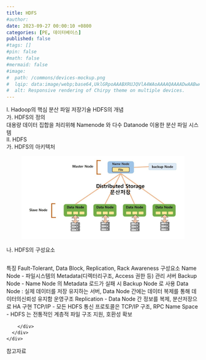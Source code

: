 ```yaml
---
title: HDFS
#author: 
date: 2023-09-27 00:00:10 +0800
categories: [PE, 데이터베이스]
published: false
#tags: []
#pin: false
#math: false
#mermaid: false
#image:
#  path: /commons/devices-mockup.png
#  lqip: data:image/webp;base64,UklGRpoAAABXRUJQVlA4WAoAAAAQAAAADwAABwAAQUxQSDIAAAARL0AmbZurmr57yyIiqE8oiG0bejIYEQTgqiDA9vqnsUSI6H+oAERp2HZ65qP/VIAWAFZQOCBCAAAA8AEAnQEqEAAIAAVAfCWkAALp8sF8rgRgAP7o9FDvMCkMde9PK7euH5M1m6VWoDXf2FkP3BqV0ZYbO6NA/VFIAAAA
#  alt: Responsive rendering of Chirpy theme on multiple devices.
---
```


<div class="post-wrap">
  <div class="para">
    <div class="para-title">
      I. Hadoop의 핵심 분산 파일 저장기술 HDFS의 개념
    </div>
    <div class="para-cntnt">
      <div class="para">
        <div class="para-title">
          가. HDFS의 정의
        </div>
        <div class="para-cntnt">
            대용량 데이터 집합을 처리위해 Namenode 와 다수 Datanode 이용한 분산 파일 시스템
        </div>
      </div>
    </div>
  </div>
  
  <div class="para">
    <div class="para-title">
      II. HDFS
    </div>
    <div class="para-cntnt">
      <div class="para">
        <div class="para-title">
          가. HDFS의 아키텍처
        </div>
        <div class="para-cntnt">
          <figure class="post-figure">
            <img src="/assets/img/posts/HDFS.png" alt="HDFS">
<!--            <figcaption>Source: Unveiling the Metaverse: Exploring Emerging Trends, Multifaceted Perspectives, and Future Challenges</figcaption>-->
          </figure>
        </div>
      </div>
      <div class="para">
        <div class="para-title">
          나. HDFS의 구성요소
        </div>
        <div class="para-cntnt">
          <table class="post-table">
          </table>
          특징 
  Fault-Tolerant, Data Block, Replication, Rack Awareness
구성요소
  Name Node - 파일시스템의 Metadata(디렉터리구조, Access 권한 등) 관리 서버
  Backup Node - Name Node 의 Metadata 로드가 실패 시 Backup Node 로 사용
  Data Node : 실제 데이터를 저장 유지하는 서버, Data Node 간에는 데이터 복제를 통해 데이터의신뢰성 유지함
운영구조
  Replication - Data Node 간 정보를 복제, 분산저장으로 HA 구현
  TCP/IP - 모든 HDFS 통신 프로토콜은 TCP/IP 구조, RPC
  Name Space - HDFS 는 전통적인 계층적 파일 구조 지원, 호환성 확보

        </div>
      </div>
    </div>
  </div>

  <div class="refr-wrap">
    <div class="refr-title">
        참고자료
    </div>
    <ol class="refr-list">
    <!--    <li>(나현식, 최대선) <a target="_blank" href="https://scienceon.kisti.re.kr/commons/util/originalView.do?cn=JAKO202225948430499&oCn=JAKO202225948430499&dbt=JAKO&journal=NJOU00291864">메타버스 보안 위협 요소 및 대응 방안 검토</a></li>-->
    <!--    <li>(M. Uddin, S. Manickam, H. Ullah, M. Obaidat and A. Dandoush) <a target="_blank" href="https://ieeexplore.ieee.org/abstract/document/10138386">Unveiling the Metaverse: Exploring Emerging Trends, Multifaceted Perspectives, and Future Challenges</a></li>-->
    </ol>
  </div>
</div>
